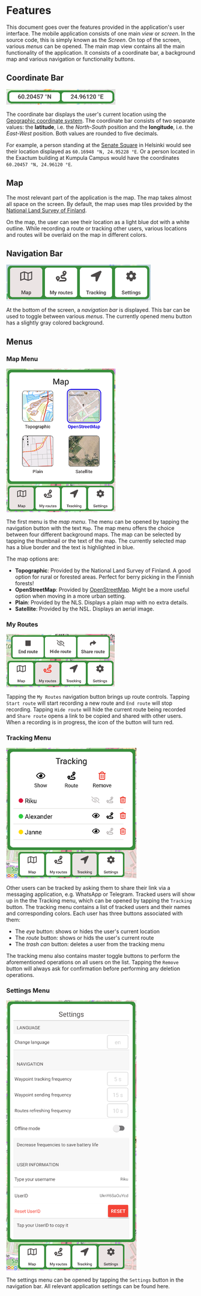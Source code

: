 # Features

This document goes over the features provided in the application's user interface. The mobile application consists of one main *view* or *screen*. In the source code, this is simply known as the *Screen*. On top of the screen, various *menus* can be opened. The main map view contains all the main functionality of the application. It consists of a coordinate bar, a background map and various navigation or functionality buttons.

## Coordinate Bar

![Coordinate bar](./images/features/coordinate_bar.png)

The coordinate bar displays the user's current location using the [Geographic coordinate system](https://en.wikipedia.org/wiki/Geographic_coordinate_system). The coordinate bar consists of two separate values: the **latitude**, i.e. the *North-South* position and the **longitude**, i.e. the *East-West* position. Both values are rounded to five decimals.

For example, a person standing at the [Senate Square](https://en.wikipedia.org/wiki/Senate_Square,_Helsinki) in Helsinki would see their location displayed as `60.16948 °N, 24.95228 °E`. Or a person located in the Exactum building at Kumpula Campus would have the coordinates `60.20457 °N, 24.96120 °E`.

## Map

The most relevant part of the application is the map. The map takes almost all space on the screen. By default, the map uses map tiles provided by the [National Land Survey of Finland](https://www.maanmittauslaitos.fi/en).

On the map, the user can see their location as a light blue dot with a white outline. While recording a route or tracking other users, various locations and routes will be overlaid on the map in different colors.

## Navigation Bar

![Navigation bar](./images/features/navigation_bar.png)

At the bottom of the screen, a *navigation bar* is displayed. This bar can be used to toggle between various *menus*. The currently opened menu button has a slightly gray colored background.

## Menus

### Map Menu

![Map Menu](./images/features/map_menu.png)

The first menu is the *map menu*. The menu can be opened by tapping the navigation button with the text `Map`. The map menu offers the choice between four different background maps. The map can be selected by tapping the thumbnail or the text of the map. The currently selected map has a blue border and the text is highlighted in blue.

The map options are:
- **Topographic**: Provided by the National Land Survey of Finland. A good option for rural or forested areas. Perfect for berry picking in the Finnish forests!
- **OpenStreetMap**: Provided by [OpenStreetMap](https://www.openstreetmap.org). Might be a more useful option when moving in a more urban setting.
- **Plain**: Provided by the NLS. Displays a plain map with no extra details.
- **Satellite**: Provided by the NSL. Displays an aerial image.

### My Routes

![My Routes Menu](./images/features/my_routes_menu.png)

Tapping the `My Routes` navigation button brings up route controls. Tapping `Start route` will start recording a new route and `End route` will stop recording. Tapping `Hide route` will hide the current route being recorded and `Share route` opens a link to be copied and shared with other users. When a recording is in progress, the icon of the button will turn red.

### Tracking Menu

![Tracking Menu](./images/features/tracking_menu.png)

Other users can be tracked by asking them to share their link via a messaging application, e.g. WhatsApp or Telegram. Tracked users will show up in the the Tracking menu, which can be opened by tapping the `Tracking` button. The tracking menu contains a list of tracked users and their names and corresponding colors. Each user has three buttons associated with them:

- The *eye* button: shows or hides the user's current location
- The *route* button: shows or hids the user's current route
- The *trash can* button: deletes a user from the tracking menu

The tracking menu also contains master toggle buttons to perform the aforementioned operations on all users on the list. Tapping the `Remove` button will always ask for confirmation before performing any deletion operations.

### Settings Menu

![Settings Menu](./images/features/settings_menu.png)

The settings menu can be opened by tapping the `Settings` button in the navigation bar. All relevant application settings can be found here.
